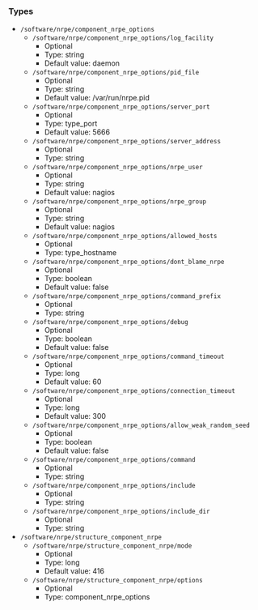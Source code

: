 
### Types

 - `/software/nrpe/component_nrpe_options`
    - `/software/nrpe/component_nrpe_options/log_facility`
        - Optional
        - Type: string
        - Default value: daemon
    - `/software/nrpe/component_nrpe_options/pid_file`
        - Optional
        - Type: string
        - Default value: /var/run/nrpe.pid
    - `/software/nrpe/component_nrpe_options/server_port`
        - Optional
        - Type: type_port
        - Default value: 5666
    - `/software/nrpe/component_nrpe_options/server_address`
        - Optional
        - Type: string
    - `/software/nrpe/component_nrpe_options/nrpe_user`
        - Optional
        - Type: string
        - Default value: nagios
    - `/software/nrpe/component_nrpe_options/nrpe_group`
        - Optional
        - Type: string
        - Default value: nagios
    - `/software/nrpe/component_nrpe_options/allowed_hosts`
        - Optional
        - Type: type_hostname
    - `/software/nrpe/component_nrpe_options/dont_blame_nrpe`
        - Optional
        - Type: boolean
        - Default value: false
    - `/software/nrpe/component_nrpe_options/command_prefix`
        - Optional
        - Type: string
    - `/software/nrpe/component_nrpe_options/debug`
        - Optional
        - Type: boolean
        - Default value: false
    - `/software/nrpe/component_nrpe_options/command_timeout`
        - Optional
        - Type: long
        - Default value: 60
    - `/software/nrpe/component_nrpe_options/connection_timeout`
        - Optional
        - Type: long
        - Default value: 300
    - `/software/nrpe/component_nrpe_options/allow_weak_random_seed`
        - Optional
        - Type: boolean
        - Default value: false
    - `/software/nrpe/component_nrpe_options/command`
        - Optional
        - Type: string
    - `/software/nrpe/component_nrpe_options/include`
        - Optional
        - Type: string
    - `/software/nrpe/component_nrpe_options/include_dir`
        - Optional
        - Type: string
 - `/software/nrpe/structure_component_nrpe`
    - `/software/nrpe/structure_component_nrpe/mode`
        - Optional
        - Type: long
        - Default value: 416
    - `/software/nrpe/structure_component_nrpe/options`
        - Optional
        - Type: component_nrpe_options
